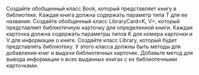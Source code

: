 Создайте обобщенный класс Book<T>, который представляет книгу в библиотеке.
Каждая книга должна содержать параметр типа T для ее названия.
Создайте обобщенный класс LibraryCard<K, V>, который представляет библиотечную
карточку для определенной книги. Каждая карточка должна содержать параметры
типов K для номера карточки и V для информации о книге.
Создайте класс Library, который будет представлять библиотеку.
У этого класса должны быть методы для добавления книг и выдачи библиотечных карточек.
Добавьте метод для вывода информации о всех выданных книгах с их библиотечными карточками.
